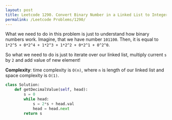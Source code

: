 ```yaml
---
layout: post
title: Leetcode 1290. Convert Binary Number in a Linked List to Integer
permalink: /Leetcode Problems/1290/
---
```


What we need to do in this problem is just to understand how binary numbers work. Imagine, that we have number `101100`. Then, it is equal to `1*2^5 + 0*2^4 + 1*2^3 + 1*2^2 + 0*2^1 + 0^2^0`.

So what we need to do is just to iterate over our linked list, multiply current `s` by `2` and add value of new element!

**Complexity**: time complexity is `O(n)`, where `n` is length of our linked list and space complexity is `O(1)`.

```python
class Solution:
    def getDecimalValue(self, head):
        s = 0
        while head:
            s = 2*s + head.val
            head = head.next
        return s
```